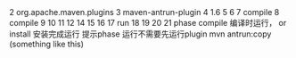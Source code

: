 <plugin>
 2             <groupId>org.apache.maven.plugins</groupId>
 3             <artifactId>maven-antrun-plugin</artifactId>
 4             <version>1.6</version>
 5             <executions>
 6               <execution>
 7                 <id>compile</id>
 8                 <phase>compile</phase>
 9                 <configuration>
10                   <target>
11                     <echo message="********************copy profile propertie file *************************"/>                                                                                                                                                                                    
12                     <copy file="src/main/resources/config/common-product.properties"
13                           tofile="${buildDirectory}/classes/common.properties" overwrite="true"/>
14                   </target>
15                 </configuration>
16                 <goals>
17                   <goal>run</goal>
18                 </goals>
19               </execution>
20             </executions>
21         </plugin>
phase  compile 编译时运行， or install  安装完成运行 提示phase 运行不需要先运行plugin mvn antrun:copy (something like this)